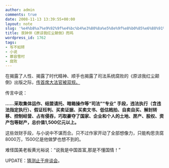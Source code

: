 ```yaml
---
author: admin
comments: true
date: 2008-11-13 13:39:55+00:00
layout: note
slug: '%e4%b8%a7%e9%92%9f%e4%bc%b4%e3%80%8a%e5%8e%9f%e8%b0%85%e6%88%91%e7%ba%a2%e5%b0%98%e9%a2%a0%e5%80%92%e3%80%8b%e8%80%8c%e9%b8%a3'
title: 丧钟伴《原谅我红尘颠倒》而鸣
wordpress_id: 1762
tags:
- 写不如转
- 小说
- 慕容雪村
- 腐败
---
```


在揭露了人性、揭露了时代精神、顺手也揭露了司法系统腐败的《原谅我红尘颠倒》出版之际，[传首席大法官被双规。](http://www.bullog.cn/blogs/qianliexian/archives/213063.aspx)  
  
传言中说：  
  
**……采取集体运作、结盟请托、暗箱操作等“司法”“专业” 手段，违法执行（含违法指定执行）、假证枉判、买卖证据、买卖文书、低估贱拍、自卖自买、解封转移、控制经营、占有侵吞，巧取豪夺了国家、企业和个人的土地、房产、股权、资产包等财产，总价值1,500亿元以上。**   
  
这些敛财手段，与小说中不谋而合。只不过作家开动了全部想像力，只能构思贪腐8000万，1500亿是他做梦也想不到的。  
  
难怪国美老板黄光裕说：“说我是中国首富,那是不懂国情！”
                              
  
  
  


<blockquote></blockquote>



UPDATE：[猜测止于座谈会](http://news.sina.com.cn/c/2008-11-16/213116664819.shtml)。
